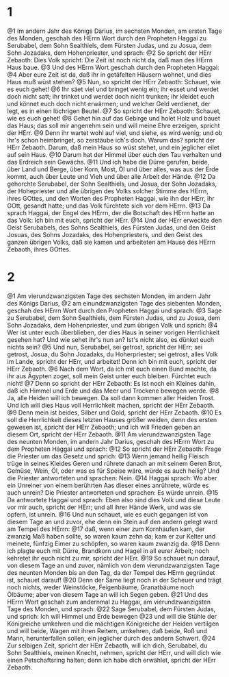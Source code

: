 # 1
@1 Im andern Jahr des Königs Darius, im sechsten Monden, am ersten Tage des Monden, geschah des HErrn Wort durch den Propheten Haggai zu Serubabel, dem Sohn Sealthiels, dem Fürsten Judas, und zu Josua, dem Sohn Jozadaks, dem Hohenpriester, und sprach: @2 So spricht der HErr Zebaoth: Dies Volk spricht: Die Zeit ist noch nicht da, daß man des HErrn Haus baue. @3 Und des HErrn Wort geschah durch den Propheten Haggai: @4 Aber eure Zeit ist da, daß ihr in getäfelten Häusern wohnet, und dies Haus muß wüst stehen? @5 Nun, so spricht der HErr Zebaoth: Schauet, wie es euch gehet! @6 Ihr säet viel und bringet wenig ein; ihr esset und werdet doch nicht satt; ihr trinket und werdet doch nicht trunken; ihr kleidet euch und könnet euch doch nicht erwärmen; und welcher Geld verdienet, der legt, es in einen löchrigen Beutel. @7 So spricht der HErr Zebaoth: Schauet, wie es euch gehet! @8 Gehet hin auf das Gebirge und holet Holz und bauet das Haus; das soll mir angenehm sein und will meine Ehre erzeigen, spricht der HErr. @9 Denn ihr wartet wohl auf viel, und siehe, es wird wenig; und ob ihr's schon heimbringet, so zerstäube ich's doch. Warum das? spricht der HErr Zebaoth. Darum, daß mein Haus so wüst stehet, und ein jeglicher eilet auf sein Haus. @10 Darum hat der Himmel über euch den Tau verhalten und das Erdreich sein Gewächs. @11 Und ich habe die Dürre gerufen, beide, über Land und Berge, über Korn, Most, Öl und über alles, was aus der Erde kommt, auch über Leute und Vieh und über alle Arbeit der Hände. @12 Da gehorchte Serubabel, der Sohn Sealthiels, und Josua, der Sohn Jozadaks, der Hohepriester und alle übrigen des Volks solcher Stimme des HErrn, ihres GOttes, und den Worten des Propheten Haggai, wie ihn der HErr, ihr GOtt, gesandt hatte; und das Volk fürchtete sich vor dem HErrn. @13 Da sprach Haggai, der Engel des HErrn, der die Botschaft des HErrn hatte an das Volk: Ich bin mit euch, spricht der HErr. @14 Und der HErr erweckte den Geist Serubabels, des Sohns Sealthiels, des Fürsten Judas, und den Geist Josuas, des Sohns Jozadaks, des Hohenpriesters, und den Geist des ganzen übrigen Volks, daß sie kamen und arbeiteten am Hause des HErrn Zebaoth, ihres GOttes.

# 2
@1 Am vierundzwanzigsten Tage des sechsten Monden, im andern Jahr des Königs Darius, @2 am einundzwanzigsten Tage des siebenten Monden, geschah des HErrn Wort durch den Propheten Haggai und sprach: @3 Sage zu Serubabel, dem Sohn Sealthiels, dem Fürsten Judas, und zu Josua, dem Sohn Jozadaks, dem Hohenpriester, und zum übrigen Volk und sprich: @4 Wer ist unter euch überblieben, der dies Haus in seiner vorigen Herrlichkeit gesehen hat? Und wie sehet ihr's nun an? Ist's nicht also, es dünket euch nichts sein? @5 Und nun, Serubabel, sei getrost, spricht der HErr; sei getrost, Josua, du Sohn Jozadaks, du Hoherpriester; sei getrost, alles Volk im Lande, spricht der HErr, und arbeitet! Denn ich bin mit euch, spricht der HErr Zebaoth. @6 Nach dem Wort, da ich mit euch einen Bund machte, da ihr aus Ägypten zoget, soll mein Geist unter euch bleiben. Fürchtet euch nicht! @7 Denn so spricht der HErr Zebaoth: Es ist noch ein Kleines dahin, daß ich Himmel und Erde und das Meer und Trockene bewegen werde. @8 Ja, alle Heiden will ich bewegen. Da soll dann kommen aller Heiden Trost. Und ich will dies Haus voll Herrlichkeit machen, spricht der HErr Zebaoth. @9 Denn mein ist beides, Silber und Gold, spricht der HErr Zebaoth. @10 Es soll die Herrlichkeit dieses letzten Hauses größer weiden, denn des ersten gewesen ist, spricht der HErr Zebaoth; und ich will Frieden geben an diesem Ort, spricht der HErr Zebaoth. @11 Am vierundzwanzigsten Tage des neunten Monden, im andern Jahr Darius, geschah des HErrn Wort zu dem Propheten Haggai und sprach: @12 So spricht der HErr Zebaoth: Frage die Priester um das Gesetz und sprich: @13 Wenn jemand heilig Fleisch trüge in seines Kleides Geren und rührete danach an mit seinem Geren Brot, Gemüse, Wein, Öl, oder was es für Speise wäre, würde es auch heilig? Und die Priester antworteten und sprachen: Nein. @14 Haggai sprach: Wo aber ein Unreiner von einem berührten Aas dieser eines anrührete, würde es auch unrein? Die Priester antworteten und sprachen: Es würde unrein. @15 Da antwortete Haggai und sprach: Eben also sind dies Volk und diese Leute vor mir auch, spricht der HErr; und all ihrer Hände Werk, und was sie opfern, ist unrein. @16 Und nun schauet, wie es euch gegangen ist von diesem Tage an und zuvor, ehe denn ein Stein auf den andern gelegt ward am Tempel des HErrn: @17 daß, wenn einer zum Kornhaufen kam, der zwanzig Maß haben sollte, so waren kaum zehn da; kam er zur Kelter und meinete, fünfzig Eimer zu schöpfen, so waren kaum zwanzig da. @18 Denn ich plagte euch mit Dürre, Brandkorn und Hagel in all eurer Arbeit; noch kehretet ihr euch nicht zu mir, spricht der HErr. @19 So schauet nun darauf, von diesem Tage an und zuvor, nämlich von dem vierundzwanzigsten Tage des neunten Monden bis an den Tag, da der Tempel des HErrn gegründet ist, schauet darauf! @20 Denn der Same liegt noch in der Scheuer und trägt noch nichts, weder Weinstöcke, Feigenbäume, Granatbäume noch Ölbäume; aber von diesem Tage an will ich Segen geben. @21 Und des HErrn Wort geschah zum andernmal zu Haggai, am vierundzwanzigsten Tage des Monden, und sprach: @22 Sage Serubabel, dem Fürsten Judas, und sprich: Ich will Himmel und Erde bewegen @23 und will die Stühle der Königreiche umkehren und die mächtigen Königreiche der Heiden vertilgen und will beide, Wagen mit ihren Reitern, umkehren, daß beide, Roß und Mann, herunterfallen sollen, ein jeglicher durch des andern Schwert. @24 Zur selbigen Zeit, spricht der HErr Zebaoth, will ich dich, Serubabel, du Sohn Sealthiels, meinen Knecht, nehmen, spricht der HErr, und will dich wie einen Petschaftsring halten; denn ich habe dich erwählet, spricht der HErr Zebaoth.